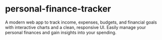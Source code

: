 # personal-finance-tracker
A modern web app to track income, expenses, budgets, and financial goals with interactive charts and a clean, responsive UI. Easily manage your personal finances and gain insights into your spending.
